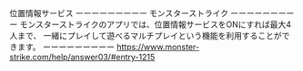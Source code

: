 位置情報サービス
ーーーーーーーーー
モンスターストライク
ーーーーーーーーー
モンスターストライクのアプリでは、位置情報サービスをONにすれば最大4人まで、
一緒にプレイして遊べるマルチプレイという機能を利用することができます。
ーーーーーーーーー
https://www.monster-strike.com/help/answer03/#entry-1215

